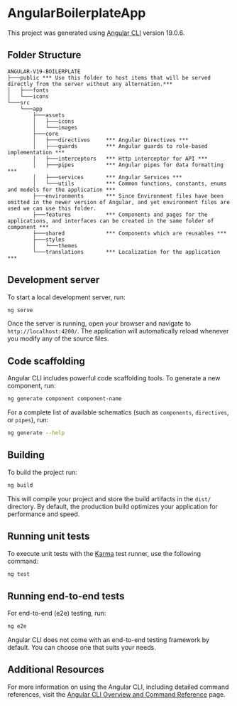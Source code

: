# AngularBoilerplateApp

This project was generated using [Angular CLI](https://github.com/angular/angular-cli) version 19.0.6.

## Folder Structure
```
ANGULAR-V19-BOILERPLATE
├───public *** Use this folder to host items that will be served directly from the server without any alternation.***
│   ├───fonts
│   └───icons
└───src
    └───app
        ├───assets
        │   ├───icons
        │   └───images
        ├───core
        │   ├───directives     *** Angular Directives ***
        │   ├───guards         *** Angular guards to role-based implementation ***
        │   ├───interceptors   *** Http interceptor for API ***
        │   ├───pipes          *** Angular pipes for data formatting ***
        │   ├───services       *** Angular Services ***
        │   └───utils          *** Common functions, constants, enums and models for the application ***
        ├───environments       *** Since Environment files have been omitted in the newer version of Angular, and yet environment files are used we can use this folder.
        ├───features           *** Components and pages for the applications, and interfaces can be created in the same folder of component *** 
        ├───shared             *** Components which are reusables ***
        ├───styles
        │   └───themes
        └───translations       *** Localization for the application ***

```

## Development server

To start a local development server, run:

```bash
ng serve
```

Once the server is running, open your browser and navigate to `http://localhost:4200/`. The application will automatically reload whenever you modify any of the source files.

## Code scaffolding

Angular CLI includes powerful code scaffolding tools. To generate a new component, run:

```bash
ng generate component component-name
```

For a complete list of available schematics (such as `components`, `directives`, or `pipes`), run:

```bash
ng generate --help
```

## Building

To build the project run:

```bash
ng build
```

This will compile your project and store the build artifacts in the `dist/` directory. By default, the production build optimizes your application for performance and speed.

## Running unit tests

To execute unit tests with the [Karma](https://karma-runner.github.io) test runner, use the following command:

```bash
ng test
```

## Running end-to-end tests

For end-to-end (e2e) testing, run:

```bash
ng e2e
```

Angular CLI does not come with an end-to-end testing framework by default. You can choose one that suits your needs.

## Additional Resources

For more information on using the Angular CLI, including detailed command references, visit the [Angular CLI Overview and Command Reference](https://angular.dev/tools/cli) page.
